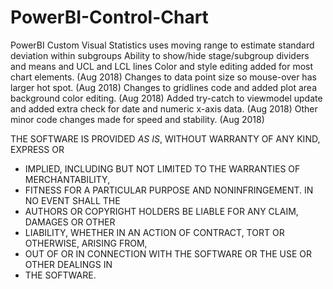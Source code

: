 # PowerBI-Control-Chart
PowerBI Custom Visual
Statistics uses moving range to estimate standard deviation within subgroups
Ability to show/hide stage/subgroup dividers and means and UCL and LCL lines
Color and style editing added for most chart elements. (Aug 2018)
Changes to data point size so mouse-over has larger hot spot. (Aug 2018)
Changes to gridlines code and added plot area background color editing. (Aug 2018)
Added try-catch to viewmodel update and added extra check for date and numeric x-axis data. (Aug 2018)
Other minor code changes made for speed and stability. (Aug 2018)


THE SOFTWARE IS PROVIDED *AS IS*, WITHOUT WARRANTY OF ANY KIND, EXPRESS OR 
 *  IMPLIED, INCLUDING BUT NOT LIMITED TO THE WARRANTIES OF MERCHANTABILITY, 
 *  FITNESS FOR A PARTICULAR PURPOSE AND NONINFRINGEMENT. IN NO EVENT SHALL THE 
 *  AUTHORS OR COPYRIGHT HOLDERS BE LIABLE FOR ANY CLAIM, DAMAGES OR OTHER 
 *  LIABILITY, WHETHER IN AN ACTION OF CONTRACT, TORT OR OTHERWISE, ARISING FROM,
 *  OUT OF OR IN CONNECTION WITH THE SOFTWARE OR THE USE OR OTHER DEALINGS IN
 *  THE SOFTWARE.
